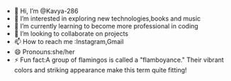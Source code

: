 - 👋 Hi, I’m @Kavya-286
- 👀 I’m interested in exploring new technologies,books and music
- 🌱 I’m currently learning to become more professional in coding
- 💞️ I’m looking to collaborate on projects
- 📫 How to reach me :Instagram,Gmail
- 😄 Pronouns:she/her
- ⚡ Fun fact:A group of flamingos is called a "flamboyance." Their vibrant colors and striking appearance make this term quite fitting!

<!---
Kavya-286/Kavya-286 is a ✨ special ✨ repository because its `README.md` (this file) appears on your GitHub profile.
You can click the Preview link to take a look at your changes.
--->
